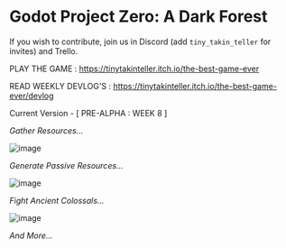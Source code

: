 # Godot Project Zero: A Dark Forest

If you wish to contribute, join us in Discord (add `tiny_takin_teller` for invites) and Trello. 

PLAY THE GAME : https://tinytakinteller.itch.io/the-best-game-ever

READ WEEKLY DEVLOG'S : https://tinytakinteller.itch.io/the-best-game-ever/devlog

Current Version - [ PRE-ALPHA : WEEK 8 ]

*Gather Resources...*

![image](https://github.com/TinyTakinTeller/GodotProjectZero/assets/155020210/09a90a5c-b271-4623-ae7b-e0c439c6546a)

*Generate Passive Resources...*

![image](https://github.com/TinyTakinTeller/GodotProjectZero/assets/155020210/e9805710-b03b-4b6f-ade8-f7c85461d46c)

*Fight Ancient Colossals...*

![image](https://github.com/TinyTakinTeller/GodotProjectZero/assets/155020210/9b62ac2a-db9b-470e-9178-d85e1c033ca4)

*And More...*
